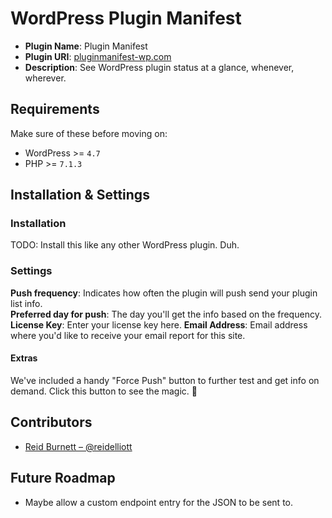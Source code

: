 # WordPress Plugin Manifest 


 * **Plugin Name**: Plugin Manifest
 * **Plugin URI**: [pluginmanifest-wp.com](https://pluginmanifest-wp.com)
 * **Description**: See WordPress plugin status at a glance, whenever, wherever.


## Requirements
Make sure of these before moving on:

* WordPress >= `4.7`
* PHP >= `7.1.3`

## Installation & Settings

### Installation
TODO: Install this like any other WordPress plugin. Duh.

### Settings
**Push frequency**: Indicates how often the plugin will push send your plugin list info.  
**Preferred day for push**: The day you'll get the info based on the frequency.  
**License Key**: Enter your license key here.
**Email Address**: Email address where you'd like to receive your email report for this site.

#### Extras
We've included a handy "Force Push" button to further test and get info on demand. Click this button to see the magic. 🤔

## Contributors
* [Reid Burnett – @reidelliott](https://profiles.wordpress.org/reidelliott/)

## Future Roadmap
* Maybe allow a custom endpoint entry for the JSON to be sent to.